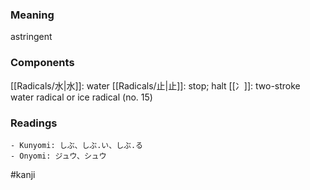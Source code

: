 ### Meaning

astringent

### Components

[[Radicals/水|水]]: water [[Radicals/止|止]]: stop; halt [[冫]]: two-stroke water radical or ice radical (no. 15)

### Readings

```
- Kunyomi: しぶ、しぶ.い、しぶ.る
- Onyomi: ジュウ、シュウ
```

#kanji